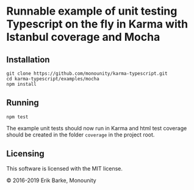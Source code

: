 # Runnable example of unit testing Typescript on the fly in Karma with Istanbul coverage and Mocha

## Installation

```
git clone https://github.com/monounity/karma-typescript.git
cd karma-typescript/examples/mocha
npm install
```

## Running

```
npm test
```

The example unit tests should now run in Karma and html test coverage should be created in the folder `coverage` in the project root.

## Licensing

This software is licensed with the MIT license.

© 2016-2019 Erik Barke, Monounity
